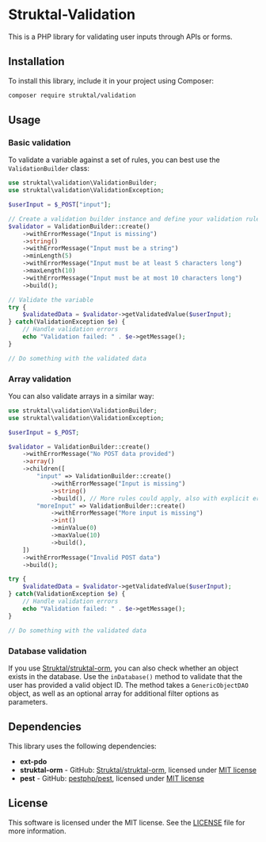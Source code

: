 # Struktal-Validation

This is a PHP library for validating user inputs through APIs or forms.

## Installation

To install this library, include it in your project using Composer:

```bash
composer require struktal/validation
```

## Usage

### Basic validation

To validate a variable against a set of rules, you can best use the `ValidationBuilder` class:

```php
use struktal\validation\ValidationBuilder;
use struktal\validation\ValidationException;

$userInput = $_POST["input"];

// Create a validation builder instance and define your validation rules
$validator = ValidationBuilder::create()
    ->withErrorMessage("Input is missing")
    ->string()
    ->withErrorMessage("Input must be a string")
    ->minLength(5)
    ->withErrorMessage("Input must be at least 5 characters long")
    ->maxLength(10)
    ->withErrorMessage("Input must be at most 10 characters long")
    ->build();

// Validate the variable
try {
    $validatedData = $validator->getValidatedValue($userInput);
} catch(ValidationException $e) {
    // Handle validation errors
    echo "Validation failed: " . $e->getMessage();
}

// Do something with the validated data
```

### Array validation

You can also validate arrays in a similar way:

```php
use struktal\validation\ValidationBuilder;
use struktal\validation\ValidationException;

$userInput = $_POST;

$validator = ValidationBuilder::create()
    ->withErrorMessage("No POST data provided")
    ->array()
    ->children([
        "input" => ValidationBuilder::create()
            ->withErrorMessage("Input is missing")
            ->string()
            ->build(), // More rules could apply, also with explicit error messages
        "moreInput" => ValidationBuilder::create()
            ->withErrorMessage("More input is missing")
            ->int()
            ->minValue(0)
            ->maxValue(10)
            ->build(),
    ])
    ->withErrorMessage("Invalid POST data")
    ->build();

try {
    $validatedData = $validator->getValidatedValue($userInput);
} catch(ValidationException $e) {
    // Handle validation errors
    echo "Validation failed: " . $e->getMessage();
}

// Do something with the validated data
```

### Database validation

If you use [Struktal/struktal-orm](https://github.com/Struktal/struktal-orm), you can also check whether an object exists in the database.
Use the `inDatabase()` method to validate that the user has provided a valid object ID.
The method takes a `GenericObjectDAO` object, as well as an optional array for additional filter options as parameters.

## Dependencies

This library uses the following dependencies:

- **ext-pdo**
- **struktal-orm** - GitHub: [Struktal/struktal-orm](https://github.com/Struktal/struktal-orm), licensed under [MIT license](https://github.com/Struktal/struktal-orm/blob/main/LICENSE)
- **pest** - GitHub: [pestphp/pest](https://github.com/pestphp/pest), licensed under [MIT license](https://github.com/pestphp/pest/blob/3.x/LICENSE.md)

## License

This software is licensed under the MIT license. See the [LICENSE](./LICENSE) file for more information.
